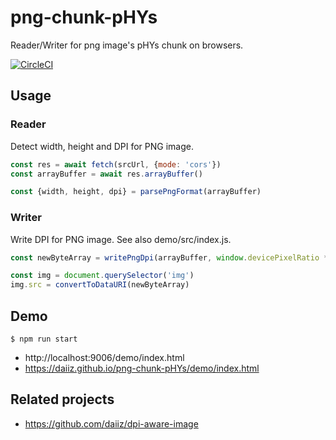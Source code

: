 # png-chunk-pHYs

Reader/Writer for png image's pHYs chunk on browsers.

[![CircleCI](https://circleci.com/gh/daiiz/png-chunk-pHYs/tree/master.svg?style=svg)](https://circleci.com/gh/daiiz/png-chunk-pHYs/tree/master)

## Usage

### Reader
Detect width, height and DPI for PNG image.
```js
const res = await fetch(srcUrl, {mode: 'cors'})
const arrayBuffer = await res.arrayBuffer()

const {width, height, dpi} = parsePngFormat(arrayBuffer)
```

### Writer
Write DPI for PNG image. See also demo/src/index.js.
```js
const newByteArray = writePngDpi(arrayBuffer, window.devicePixelRatio * 72)

const img = document.querySelector('img')
img.src = convertToDataURI(newByteArray)
```

## Demo
```
$ npm run start
```
- http://localhost:9006/demo/index.html
- https://daiiz.github.io/png-chunk-pHYs/demo/index.html

## Related projects
- https://github.com/daiiz/dpi-aware-image
